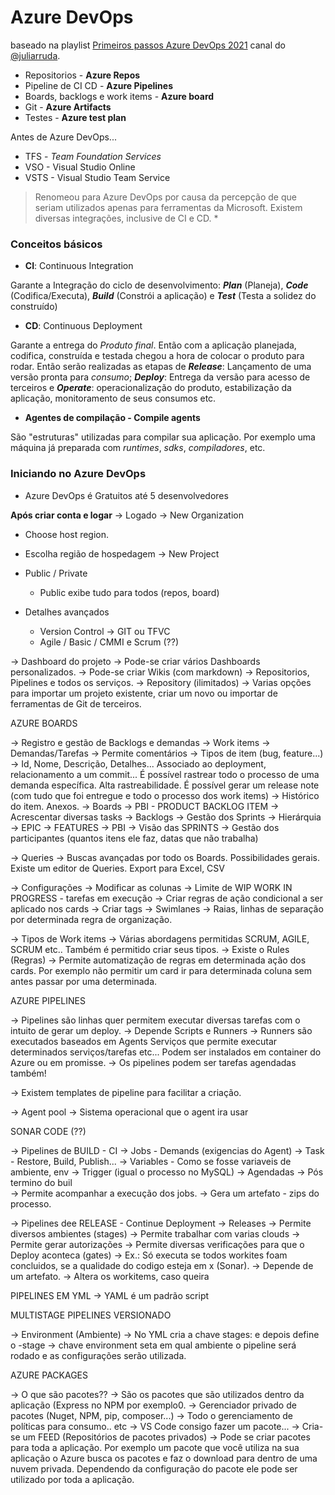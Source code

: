 # Azure DevOps

baseado na playlist [Primeiros passos Azure DevOps 2021](https://www.youtube.com/watch?v=I9dVHxbRDBw&list=PLMFPOLE2cW1yXGKZ6Mt12P1ewsmmgRQTk) canal do [@juliarruda](https://github.com/julioarruda). 

- Repositorios - **Azure Repos**
- Pipeline de CI CD - **Azure Pipelines**
- Boards, backlogs e work items - **Azure board**
- Git - **Azure Artifacts**
- Testes - **Azure test plan**	

Antes de Azure DevOps...

- TFS - *Team Foundation Services*
- VSO - Visual Studio Online
- VSTS - Visual Studio Team Service
> Renomeou para Azure DevOps por causa da percepção de que seriam utilizados apenas para ferramentas da Microsoft.
> Existem diversas integrações, inclusive de CI e CD. *  


### Conceitos básicos ###
- **CI**: Continuous Integration

Garante a Integração do ciclo de desenvolvimento: ***Plan*** (Planeja), ***Code*** (Codifica/Executa), ***Build*** (Constrói a aplicação) e ***Test*** (Testa a solidez do construído)

- **CD**: Continuous Deployment

Garante a entrega do *Produto final*. Então com a aplicação planejada, codifica, construída e testada chegou a hora de colocar o produto para rodar. Então serão realizadas as etapas de ***Release***: Lançamento de uma versão pronta para *consumo*; ***Deploy***: Entrega da versão para acesso de terceiros e ***Operate***: operacionalização do produto, estabilização da aplicação, monitoramento de seus consumos etc.   

- **Agentes de compilação - Compile agents** 

São "estruturas" utilizadas para compilar sua aplicação. Por exemplo uma máquina já preparada com *runtimes*, *sdks*, *compiladores*, etc.

### Iniciando no Azure DevOps ###

- Azure DevOps é Gratuitos até 5 desenvolvedores

**Após criar conta e logar**
-> Logado
-> New Organization 
  - Choose host region.

  - Escolha região de hospedagem
-> New Project
  - Public / Private
    - Public exibe tudo para todos (repos, board)

  - Detalhes avançados
    - Version Control -> GIT ou TFVC
    - Agile / Basic / CMMI e Scrum (??)

-> Dashboard do projeto
   -> Pode-se criar vários Dashboards personalizados.
   -> Pode-se criar Wikis (com markdown)
   -> Repositorios, Pipelines e todos os serviços.
-> Repository (ilimitados)
   -> Varias opções para importar um projeto existente, criar um novo ou importar de ferramentas de Git de terceiros.

AZURE BOARDS

-> Registro e gestão de Backlogs e demandas
   -> Work items
      -> Demandas/Tarefas
      -> Permite comentários 
      -> Tipos de item (bug, feature...)
      -> Id, Nome, Descrição, Detalhes... Associado ao deployment, relacionamento a um commit... É possível rastrear todo o processo de uma demanda específica. Alta rastreabilidade. É possível gerar um release note (com tudo que foi entregue e todo o processo dos work items)
       -> Histórico do item. Anexos.
    -> Boards
       -> PBI - PRODUCT BACKLOG ITEM
          -> Acrescentar diversas tasks
   -> Backlogs 
      -> Gestão dos Sprints
   -> Hierárquia 
      -> EPIC -> FEATURES -> PBI
   -> Visão das SPRINTS
      -> Gestão dos participantes (quantos itens ele faz, datas que não trabalha)

-> Queries
   -> Buscas avançadas por todo os Boards. Possibilidades gerais. Existe um editor de Queries. Export para Excel, CSV

-> Configurações
   -> Modificar as colunas
      -> Limite de WIP 
         WORK IN PROGRESS - tarefas em execução
   -> Criar regras de ação condicional a ser aplicado nos cards
   -> Criar tags
   -> Swimlanes 
      -> Raias, linhas de separação por determinada regra de organização.

-> Tipos de Work items
   -> Várias abordagens permitidas SCRUM, AGILE, SCRUM etc.. Também é permitido criar seus tipos. 
   -> Existe o Rules (Regras)
      -> Permite automatização de regras em determinada ação dos cards. Por exemplo não permitir um card ir para determinada coluna sem antes passar por uma determinada. 
 

AZURE PIPELINES

-> Pipelines são linhas quer permitem executar diversas tarefas com o intuito de gerar um deploy.
-> Depende Scripts e Runners
-> Runners são executados baseados em Agents Serviços que permite executar determinados serviços/tarefas etc... Podem ser instalados em container do Azure ou em promisse.
-> Os pipelines podem ser tarefas agendadas também!

-> Existem templates de pipeline para facilitar a criação.

-> Agent pool
-> Sistema operacional que o agent ira usar

SONAR CODE (??)

-> Pipelines de BUILD - CI
   -> Jobs
      - Demands (exigencias do Agent)
      -> Task
         - Restore, Build, Publish...
   -> Variables 
      - Como se fosse variaveis de ambiente, env
   -> Trigger (igual o processo no MySQL)
      -> Agendadas
      -> Pós termino do buil  
   -> Permite acompanhar a execução dos jobs. 
   -> Gera um artefato - zips do processo.


-> Pipelines dee RELEASE - Continue Deployment
   -> Releases
      -> Permite diversos ambientes (stages)
      -> Permite trabalhar com varias clouds
      -> Permite gerar autorizações
      -> Permite diversas verificações para que o Deploy aconteca (gates)
         -> Ex.: Só executa se todos workites foam concluidos, se a qualidade do codigo esteja em x (Sonar).
      -> Depende de um artefato.
      -> Altera os workitems, caso queira

PIPELINES EM YML
  -> YAML é um padrão script

MULTISTAGE PIPELINES VERSIONADO

-> Environment (Ambiente)
-> No YML cria a chave stages: e depois define o -stage
   -> chave environment seta em qual ambiente o pipeline será rodado e as configurações serão utilizada.

AZURE PACKAGES

-> O que são pacotes??
   -> São os pacotes que são utilizados dentro da aplicação (Express no NPM por exemplo0.
-> Gerenciador privado de pacotes (Nuget, NPM, pip, composer...)
-> Todo o gerenciamento de políticas para consumo.. etc
-> VS Code consigo fazer um pacote...
-> Cria-se um FEED (Repositórios de pacotes privados)
   -> Pode se criar pacotes para toda a aplicação. Por exemplo um pacote que você utiliza na sua aplicação o Azure busca os pacotes e faz o download para dentro de uma nuvem privada. Dependendo da configuração do pacote ele pode ser utilizado por toda a aplicação.